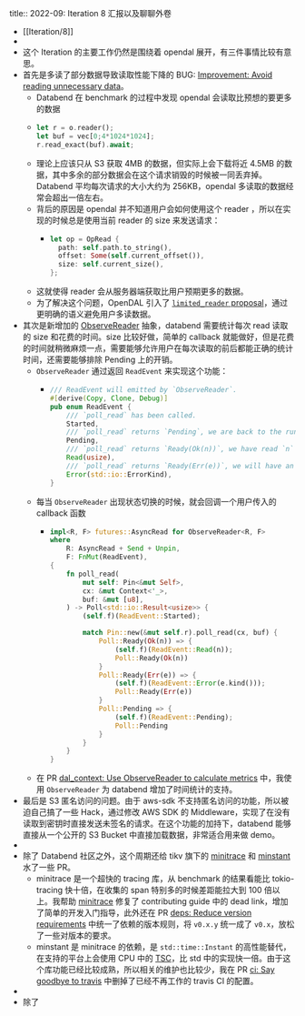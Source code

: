 title:: 2022-09: Iteration 8 汇报以及聊聊外卷

- [[Iteration/8]]
-
- 这个 Iteration 的主要工作仍然是围绕着 opendal 展开，有三件事情比较有意思。
- 首先是多读了部分数据导致读取性能下降的 BUG: [Improvement: Avoid reading unnecessary data](https://github.com/datafuselabs/opendal/issues/86)。
	- Databend 在 benchmark 的过程中发现 opendal 会读取比预想的要更多的数据
	- ```rust
	  let r = o.reader();
	  let buf = vec[0;4*1024*1024];
	  r.read_exact(buf).await;
	  ```
	- 理论上应该只从 S3 获取 4MB 的数据，但实际上会下载将近 4.5MB 的数据，其中多余的部分数据会在这个请求销毁的时候被一同丢弃掉。Databend 平均每次请求的大小大约为 256KB，opendal 多读取的数据经常会超出一倍左右。
	- 背后的原因是 opendal 并不知道用户会如何使用这个 reader ，所以在实现的时候总是使用当前 reader 的 size 来发送请求：
		- ```rust
		  let op = OpRead {
		    path: self.path.to_string(),
		    offset: Some(self.current_offset()),
		    size: self.current_size(),
		  };
		  ```
	- 这就使得 reader 会从服务器端获取比用户预期更多的数据。
	- 为了解决这个问题，OpenDAL 引入了 [`limited_reader` proposal](https://github.com/datafuselabs/opendal/blob/main/docs/rfcs/0090-limited-reader.md)，通过更明确的语义避免用户多读数据。
- 其次是新增加的 [ObserveReader](https://github.com/datafuselabs/opendal/blob/main/src/readers/observer.rs) 抽象，databend 需要统计每次 read 读取的 size 和花费的时间。size 比较好做，简单的 callback 就能做好，但是花费的时间就稍微麻烦一点，需要能够允许用户在每次读取的前后都能正确的统计时间，还需要能够排除 Pending 上的开销。
	- `ObserveReader` 通过返回 `ReadEvent` 来实现这个功能：
		- ```rust
		  /// ReadEvent will emitted by `ObserveReader`.
		  #[derive(Copy, Clone, Debug)]
		  pub enum ReadEvent {
		      /// `poll_read` has been called.
		      Started,
		      /// `poll_read` returns `Pending`, we are back to the runtime.
		      Pending,
		      /// `poll_read` returns `Ready(Ok(n))`, we have read `n` bytes of data.
		      Read(usize),
		      /// `poll_read` returns `Ready(Err(e))`, we will have an `ErrorKind` here.
		      Error(std::io::ErrorKind),
		  }
		  ```
	- 每当 `ObserveReader` 出现状态切换的时候，就会回调一个用户传入的 callback 函数
		- ```rust
		  impl<R, F> futures::AsyncRead for ObserveReader<R, F>
		  where
		      R: AsyncRead + Send + Unpin,
		      F: FnMut(ReadEvent),
		  {
		      fn poll_read(
		          mut self: Pin<&mut Self>,
		          cx: &mut Context<'_>,
		          buf: &mut [u8],
		      ) -> Poll<std::io::Result<usize>> {
		          (self.f)(ReadEvent::Started);
		  
		          match Pin::new(&mut self.r).poll_read(cx, buf) {
		              Poll::Ready(Ok(n)) => {
		                  (self.f)(ReadEvent::Read(n));
		                  Poll::Ready(Ok(n))
		              }
		              Poll::Ready(Err(e)) => {
		                  (self.f)(ReadEvent::Error(e.kind()));
		                  Poll::Ready(Err(e))
		              }
		              Poll::Pending => {
		                  (self.f)(ReadEvent::Pending);
		                  Poll::Pending
		              }
		          }
		      }
		  }
		  ```
	- 在 PR [dal_context: Use ObserveReader to calculate metrics](https://github.com/datafuselabs/databend/pull/4298) 中，我使用 `ObserveReader` 为 databend 增加了时间统计的支持。
- 最后是 S3 匿名访问的问题。由于 aws-sdk 不支持匿名访问的功能，所以被迫自己搞了一些 Hack，通过修改 AWS SDK 的 Middleware，实现了在没有读取到密钥时直接发送未签名的请求。在这个功能的加持下，databend 能够直接从一个公开的 S3 Bucket 中直接加载数据，非常适合用来做 demo。
-
- 除了 Databend 社区之外，这个周期还给 tikv 旗下的 [minitrace](https://github.com/tikv/minitrace-rust) 和 [minstant](https://github.com/tikv/minstant) 水了一些 PR。
	- minitrace 是一个超快的 tracing 库，从 benchmark 的结果看能比 tokio-tracing 快十倍，在收集的 span 特别多的时候差距能拉大到 100 倍以上。我帮助 [minitrace](https://github.com/tikv/minitrace-rust) 修复了 contributing guide 中的 dead link，增加了简单的开发入门指导，此外还在 PR [deps: Reduce version requirements](https://github.com/tikv/minitrace-rust/pull/108) 中统一了依赖的版本规则，将 `v0.x.y` 统一成了 `v0.x`，放松了一些对版本的要求。
	- minstant 是 minitrace 的依赖，是 `std::time::Instant` 的高性能替代，在支持的平台上会使用 CPU 中的 [TSC](https://en.wikipedia.org/wiki/Time_Stamp_Counter)，比 std 中的实现快一倍。由于这个库功能已经比较成熟，所以相关的维护也比较少，我在 PR [ci: Say goodbye to travis](https://github.com/tikv/minstant/pull/22) 中删掉了已经不再工作的 travis CI 的配置。
-
- 除了